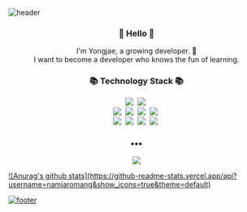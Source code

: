 ![header](https://capsule-render.vercel.app/api?type=slice&color=30A9DE&height=170&section=header&text=new%20fun();&fontColor=090707&fontAlignX=45&fontAlignY=65&fontSize=100)


<h3 align="center"> 👋 Hello 👋 </h3>
<p align="center">
I'm Yongjae, a growing developer. 🌱 <br>
I want to become a developer who knows the fun of learning. 
</p>
<h3 align="center">📚 Technology Stack 📚</h3>
<p align="center">
  <img src="https://img.shields.io/badge/-Java-orange"/>&nbsp
  <img src="https://img.shields.io/badge/-Python-blue"/>&nbsp
  <br>
  <img src="https://img.shields.io/badge/-SpringBoot-brightgreen"/>&nbsp
  <img src="https://img.shields.io/badge/-JPA-brightgreen"/>&nbsp
  <img src="https://img.shields.io/badge/-Node.js-green"/>&nbsp
  <img src="https://img.shields.io/badge/-Docker-blue"/>&nbsp

  <br>
  <img src="https://img.shields.io/badge/-MySQL-navy"/>&nbsp
  <img src="https://img.shields.io/badge/-MariaDB-navy"/>&nbsp
  <img src="https://img.shields.io/badge/-AWS-black"/>&nbsp
  <img src="https://img.shields.io/badge/-Git-black"/>&nbsp
</p>

<h3 align="center">•••</h3>

<p align="center">
  <a href="https://two-think.com/"><img src="https://img.shields.io/badge/Tech%20Blog-262626?style=flat-square&logo=D-Wave Systems&logoColor=white&lisdsnk=https://two-think.com"/>  
</p>
  
<p align="left">
  ![Anurag's github stats](https://github-readme-stats.vercel.app/api?username=namjaromang&show_icons=true&theme=default)  
</p>
  

![footer](https://capsule-render.vercel.app/api?type=slice&color=EFDC05&height=100&section=footer)
